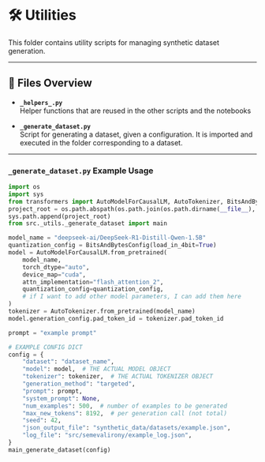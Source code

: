 # 🛠️ Utilities

This folder contains utility scripts for managing synthetic dataset generation.

---

## 📄 Files Overview

- **`_helpers_.py`**  
  Helper functions that are reused in the other scripts and the notebooks

- **`_generate_dataset.py`**  
  Script for generating a dataset, given a configuration. It is imported and executed in the folder corresponding to a dataset.

---

### `_generate_dataset.py` Example Usage

```python
import os
import sys
from transformers import AutoModelForCausalLM, AutoTokenizer, BitsAndBytesConfig
project_root = os.path.abspath(os.path.join(os.path.dirname(__file__), "../.."))
sys.path.append(project_root)
from src._utils._generate_dataset import main

model_name = "deepseek-ai/DeepSeek-R1-Distill-Qwen-1.5B"
quantization_config = BitsAndBytesConfig(load_in_4bit=True)
model = AutoModelForCausalLM.from_pretrained(
    model_name,
    torch_dtype="auto",
    device_map="cuda",
    attn_implementation="flash_attention_2",
    quantization_config=quantization_config,
    # if I want to add other model parameters, I can add them here
)
tokenizer = AutoTokenizer.from_pretrained(model_name)
model.generation_config.pad_token_id = tokenizer.pad_token_id

prompt = "example prompt"

# EXAMPLE CONFIG DICT
config = {
    "dataset": "dataset_name",
    "model": model,  # THE ACTUAL MODEL OBJECT
    "tokenizer": tokenizer,  # THE ACTUAL TOKENIZER OBJECT
    "generation_method": "targeted",
    "prompt": prompt,
    "system_prompt": None,
    "num_examples": 500,  # number of examples to be generated
    "max_new_tokens": 8192,  # per generation call (not total)
    "seed": 42,
    "json_output_file": "synthetic_data/datasets/example.json",
    "log_file": "src/semevalirony/example_log.json",
}
main_generate_dataset(config)
```
